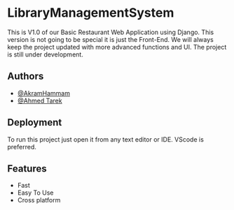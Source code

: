 # LibraryManagementSystem

This is V1.0 of our Basic Restaurant Web Application using Django. This version is not going to be special it is just the Front-End.
We will always keep the project updated with more advanced functions and UI. The project is still under development.


## Authors

- [@AkramHammam](https://www.github.com/akramhammam5)
- [@Ahmed Tarek ](https://www.github.com/Ahmedtareq19)





## Deployment

To run this project just open it from any text editor or IDE. VScode is preferred.



## Features

- Fast 
- Easy To Use
- Cross platform









